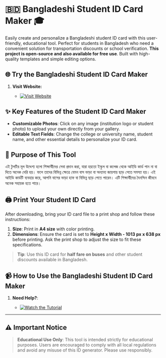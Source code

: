 # 🇧🇩 Bangladeshi Student ID Card Maker 🎓

Easily create and personalize a Bangladeshi student ID card with this user-friendly, educational tool. Perfect for students in Bangladesh who need a convenient solution for transportation discounts or school verification. **This project is open-source and also available for free use**. Built with high-quality templates and simple editing options.

## 🌐 Try the Bangladeshi Student ID Card Maker

1. **Visit Website:**

    - [![Visit Website](https://img.shields.io/badge/Visit-Website-blue?style=for-the-badge)](https://siyam-404.github.io/student-card/)

## ✨ Key Features of the Student ID Card Maker
- **Customizable Photos**: Click on any image (institution logo or student photo) to upload your own directly from your gallery.
- **Editable Text Fields**: Change the college or university name, student name, and other essential details to personalize your ID card.

## 🎯 Purpose of This Tool
এই টুলটির মূল উদ্দেশ্য হলো শিক্ষার্থীদের সেবা প্রদান করা, যারা হয়তো ইস্কুল বা কলেজ থেকে আইডি কার্ড পান না বা দিতে অনেক দেরি হয়। ফলে তাদের বিভিন্ন ক্ষেত্রে যেমন বাস ভাড়া বা অন্যান্য জায়গায় ছাড় পেতে সমস্যা হয়। এই আইডি কার্ডটি ব্যবহার করে, আপনি বাসের ভাড়া হাফ বা বিভিন্ন ছাড় পেতে পারেন। এটি শিক্ষার্থীদের দৈনন্দিন জীবনে অনেক সহায়ক হতে পারে।

## 🖨️ Print Your Student ID Card
After downloading, bring your ID card file to a print shop and follow these instructions:
1. **Size**: Print in **A4 size** with color printing.
2. **Dimensions**: Ensure the card is set to **Height x Width - 1013 px x 638 px** before printing. Ask the print shop to adjust the size to fit these specifications.

> **Tip**: Use this ID card for **half fare on buses** and other student discounts available in Bangladesh.

## 📹 How to Use the Bangladeshi Student ID Card Maker

1. **Need Help?**:

   - [![Watch the Tutorial](https://img.shields.io/badge/Watch-Tutorial-red?style=for-the-badge&logo=youtube)](https://youtu.be/Vxd86N5y8JA?si=BebTP-JrHw_PTo3Q)

---

## ⚠️ Important Notice
> **Educational Use Only**: This tool is intended strictly for educational purposes. Users are encouraged to comply with all local regulations and avoid any misuse of this ID generator. Please use responsibly.
> 
